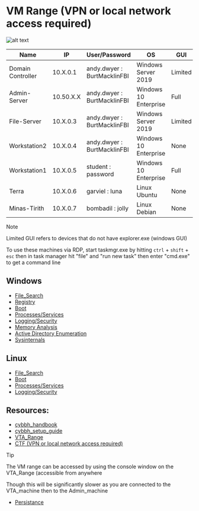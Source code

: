 # VM Range (VPN or local network access required)
![alt text](https://git.cybbh.space/os/public/-/raw/master/images/Range_Diagram3.PNG)



| Name | IP | User/Password | OS | GUI | Networking |
| - | - | - | - | - | - |
| Domain Controller | 10.X.0.1 | andy.dwyer : BurtMacklinFBI | Windows Server 2019 | Limited | N |
| Admin-Server | 10.50.X.X | andy.dwyer : BurtMacklinFBI | Windows 10 Enterprise | Full | Y |
| File-Server | 10.X.0.3 | andy.dwyer : BurtMacklinFBI | Windows Server 2019 | Limited | N |
| Workstation2 | 10.X.0.4 | andy.dwyer : BurtMacklinFBI | Windows 10 Enterprise | None | N |
| Workstation1 | 10.X.0.5 | student : password | Windows 10 Enterprise | Full | Y |
| Terra | 10.X.0.6 | garviel : luna | Linux Ubuntu | None | Y |
| Minas-Tirith | 10.X.0.7 | bombadil : jolly | Linux Debian | None | Y |

> [!NOTE]
> Limited GUI refers to devices that do not have explorer.exe (windows GUI)
> 
> To use these machines via RDP, start taskmgr.exe by hitting `ctrl` + `shift` + `esc` then in task manager hit "file" and "run new task" then enter "cmd.exe" to get a command line

## Windows 
  - [File_Search](Windows/File_Search.md)
  - [Registry](Windows/Registry.md)
  - [Boot](Windows/Boot.md)
  - [Processes/Services](Windows/Processes_and_Services.md)
  - [Logging/Security](Windows/Logging_and_Security.md)
  - [Memory Analysis](Windows/Memory_Analysis.md)
  - [Active Directory Enumeration](Windows/Active_Directory.md)
  - [Sysinternals](Windows/Sysinternals.md)

## Linux
  - [File_Search](Linux/File_Search.md)
  - [Boot](Linux/Boot.md)
  - [Processes/Services](Linux/Processes_and_Services.md)
  - [Logging/Security](Linux/Logging_and_Security.md)

## Resources:
- [cybbh_handbook](https://os.cybbh.io/public/os/latest/index.html)
- [cybbh_setup_guide](https://cctc.cybbh.io/students/students/latest/Day_0_Setup.html)
- [VTA_Range](https://vta.cybbh.space/)
- [CTF (VPN or local network access required)](http://10.50.22.197:8000)
> [!TIP]
> The VM range can be accessed by using the console window on the VTA_Range (accessible from anywhere
>
> Though this will be significantly slower as you are connected to the VTA_machine then to the Admin_machine

- [Persistance](Persistance.md)
